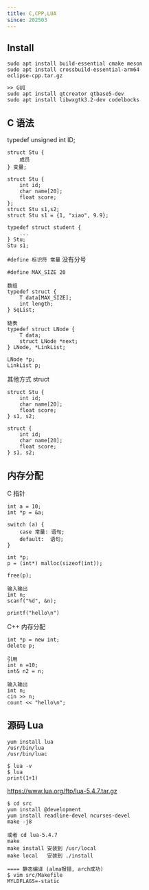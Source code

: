 ```yaml
---
title: C,CPP,LUA
since: 202503
---
```


## Install

```
sudo apt install build-essential cmake meson
sudo apt install crossbuild-essential-arm64
eclipse-cpp.tar.gz

>> GUI
sudo apt install qtcreator qtbase5-dev
sudo apt install libwxgtk3.2-dev codelbocks
```

## C 语法

typedef unsigned int ID;
```
struct Stu {
    成员
} 变量;

struct Stu {
	int id;
	char name[20];
	float score;
};
struct Stu s1,s2;
struct Stu s1 = {1, "xiao", 9.9};

typedef struct student {
	...
} Stu;
Stu s1;
```

`#define 标识符 常量`  没有分号
```
#define MAX_SIZE 20

数组
typedef struct {
	T data[MAX_SIZE];
	int length;
} SqList;

链表
typedef struct LNode {
	T data;
	struct LNode *next;
} LNode, *LinkList;

LNode *p;
LinkList p;
```

其他方式 struct
```
struct Stu {
	int id;
	char name[20];
	float score;
} s1, s2;

struct {
	int id;
	char name[20];
	float score;
} s1, s2;
```

## 内存分配

C 指针
```
int a = 10;
int *p = &a;

switch (a) {
    case 常量: 语句;
    default:  语句;
}

int *p;
p = (int*) malloc(sizeof(int));

free(p);

输入输出
int n;
scanf("%d", &n);

printf("hello\n")
```

C++ 内存分配
```
int *p = new int;
delete p;

引用
int n =10;
int& n2 = n;

输入输出
int n;
cin >> n;
count << "hello\n";
```


## 源码 Lua

```
yum install lua
/usr/bin/lua
/usr/bin/luac

$ lua -v
$ lua
print(1+1)
```

https://www.lua.org/ftp/lua-5.4.7.tar.gz
```
$ cd src
yum install @development
yum install readline-devel ncurses-devel
make -j8

或者 cd lua-5.4.7
make
make install 安装到 /usr/local
make local   安装到 ./install

==== 静态编译 (alma报错, arch成功)
$ vim src/Makefile
MYLDFLAGS=-static
```